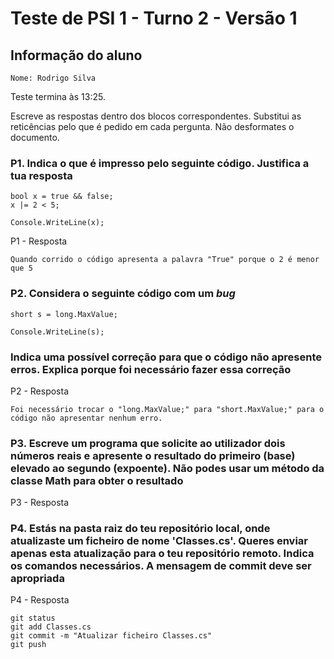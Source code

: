 # Teste de PSI 1 - Turno 2 - Versão 1

## Informação do aluno

    Nome: Rodrigo Silva

Teste termina às 13:25.

Escreve as respostas dentro dos blocos correspondentes.
Substitui as reticências pelo que é pedido em cada pergunta.
Não desformates o documento.

### P1. Indica o que é impresso pelo seguinte código. Justifica a tua resposta

    bool x = true && false;
    x |= 2 < 5;
    
    Console.WriteLine(x);

P1 - Resposta

    Quando corrido o código apresenta a palavra "True" porque o 2 é menor que 5

### P2. Considera o seguinte código com um *bug*

    short s = long.MaxValue;

    Console.WriteLine(s);

### Indica uma possível correção para que o código não apresente erros. Explica porque foi necessário fazer essa correção

P2 - Resposta

    Foi necessário trocar o "long.MaxValue;" para "short.MaxValue;" para o código não apresentar nenhum erro.

### P3. Escreve um programa que solicite ao utilizador dois números reais e apresente o resultado do primeiro (base) elevado ao segundo (expoente). Não podes usar um método da classe Math para obter o resultado

P3 - Resposta

    

### P4. Estás na pasta raiz do teu repositório local, onde atualizaste um ficheiro de nome 'Classes.cs'. Queres enviar **apenas** esta atualização para o teu repositório remoto. Indica os comandos necessários. A mensagem de commit deve ser apropriada

P4 - Resposta

    git status
    git add Classes.cs 
    git commit -m "Atualizar ficheiro Classes.cs"
    git push
